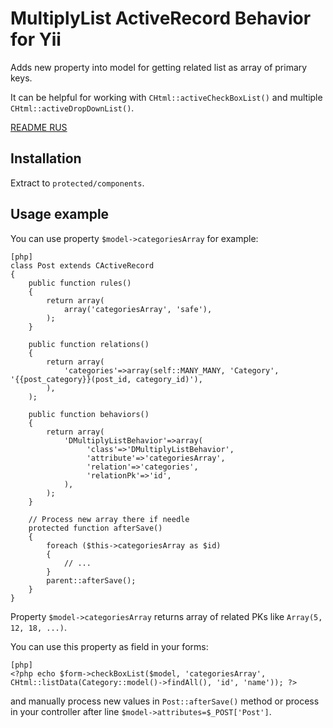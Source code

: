 MultiplyList ActiveRecord Behavior for Yii
==========================

Adds new property into model for getting related list as array of primary keys.

It can be helpful for working with `CHtml::activeCheckBoxList()` and multiple `CHtml::activeDropDownList()`.

[README RUS](http://www.elisdn.ru/blog/26/chekboksi-dlia-sviazei-mnogie-ko-mnogim-v-yii)

Installation
------------

Extract to `protected/components`.

Usage example
-------------

You can use property `$model->categoriesArray` for example:

~~~
[php]
class Post extends CActiveRecord
{
    public function rules()
    {
        return array(
            array('categoriesArray', 'safe'),
        );
    }

    public function relations()
    {
        return array(
            'categories'=>array(self::MANY_MANY, 'Category', '{{post_category}}(post_id, category_id)'),
        ),
    );

    public function behaviors()
    {
        return array(
            'DMultiplyListBehavior'=>array(
                 'class'=>'DMultiplyListBehavior',
                 'attribute'=>'categoriesArray',
                 'relation'=>'categories',
                 'relationPk'=>'id',
            ),
        );
    }

    // Process new array there if needle
    protected function afterSave()
    {
        foreach ($this->categoriesArray as $id)
        {
            // ...
        }
        parent::afterSave();
    }
}
~~~

Property `$model->categoriesArray` returns array of related PKs like `Array(5, 12, 18, ...)`.

You can use this property as field in your forms:

~~~
[php]
<?php echo $form->checkBoxList($model, 'categoriesArray', CHtml::listData(Category::model()->findAll(), 'id', 'name')); ?>
~~~

and manually process new values in `Post::afterSave()` method or process in your controller after line `$model->attributes=$_POST['Post']`.